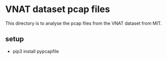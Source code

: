 # VNAT dataset pcap files
This directory is to analyse the pcap files from the VNAT dataset from MIT. 

## setup
* pip3 install pypcapfile